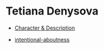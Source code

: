 # Tetiana Denysova

- [Character & Description](01-character-description/character-description)

- [intentional-aboutness](02-intentional-aboutness/intentional-aboutness)
